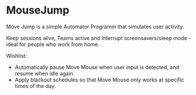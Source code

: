 # MouseJump
Move Jump is a simple Automator Programm that simulates user activity.

Keep sessions alive, Teams active and Interrupt screensavers/sleep mode - ideal for people who work from home.

Wishlist:
- Automatically pause Move Mouse when user input is detected, and resume when idle again.
- Apply blackout schedules so that Move Mouse only works at specific
times of the day.

